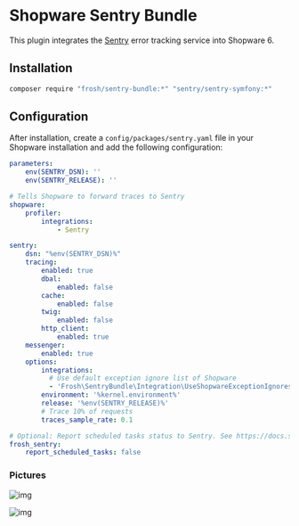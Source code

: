 # Shopware Sentry Bundle

This plugin integrates the [Sentry](https://sentry.io) error tracking service into Shopware 6.

## Installation

```bash
composer require "frosh/sentry-bundle:*" "sentry/sentry-symfony:*"
```

## Configuration

After installation, create a `config/packages/sentry.yaml` file in your Shopware installation and add the following configuration:

```yaml
parameters:
    env(SENTRY_DSN): ''
    env(SENTRY_RELEASE): ''

# Tells Shopware to forward traces to Sentry
shopware:
    profiler:
        integrations:
            - Sentry

sentry:
    dsn: "%env(SENTRY_DSN)%"
    tracing:
        enabled: true
        dbal:
            enabled: false
        cache:
            enabled: false
        twig:
            enabled: false
        http_client:
            enabled: true
    messenger:
        enabled: true
    options:
        integrations:
          # Use default exception ignore list of Shopware 
          - 'Frosh\SentryBundle\Integration\UseShopwareExceptionIgnores'
        environment: '%kernel.environment%'
        release: '%env(SENTRY_RELEASE)%'
        # Trace 10% of requests
        traces_sample_rate: 0.1

# Optional: Report scheduled tasks status to Sentry. See https://docs.sentry.io/product/crons/ for more information and check pricing before enabling this feature.
frosh_sentry:
    report_scheduled_tasks: false
```

### Pictures

![img](https://i.imgur.com/KUwUkxA.png)

![img](https://i.imgur.com/Jm7tjqB.png)
